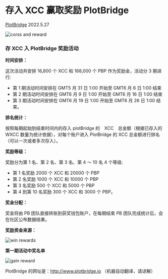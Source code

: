 # 存入 XCC 赢取奖励 PlotBridge

[PlotBridge](https://app.plotbridge.io/) 2022.5.27

![corss and reward](/images/activeimg/cross-zh.jpg)

### 存 XCC 入 PlotBridge 奖励活动

**时间安排：**

这次活动共安排 16,800 个 XCC 和 168,000 个 PBP 作为奖励金，活动分 3 期进行:

-   第 1 期活动时间安排在 GMT5 月 31 日 1:00 开始至 GMT6 月 6 日 1:00 结束
-   第 2 期活动时间安排在 GMT6 月 9 日 1:00 开始至 GMT6 月 16 日 1:00 结束
-   第 3 期活动时间安排在 GMT6 月 19 日 1:00 开始至 GMT6 月 26 日 1:00 结束。

**排名统计：**

按照每期起始到结束时间内的存入 plotBridge 的　XCC　总金额（根据已存入的 WXCC 数量为统计依据），对每个账户进入 PlotBridge 的 XCC 总金额进行排名（可以一次或者多次存入）。

**奖励等级：**

奖励分为第 1 名、第 2 名、第 3 名、第 4 ～ 10 名 4 个等级:

-   第 1 名奖励 2000 个 XCC 和 20000 个 PBP
-   第 2 名奖励 1000 个 XCC 和 10000 个 PBP
-   第 3 名奖励 500 个 XCC 和 5000 个 PBP
-   第 4 到第 10 名奖励 300 个 XCC 和 3000 个 PBP。

**奖金分配：**

奖金将由 PB 团队直接转账到获奖钱包账户，在每期结束 PB 团队完成统计后，会在社区公布数据结果。

**奖励资金来源：**

![win rewards](/images/activeimg/active1-zh.jpg)

**第一期活动中奖名单**

![gain reward](/images/activeimg/cross1-zh.jpg)

PlotBridge 的网址是：http://www.plotbridge.io
（机器自动翻译，请谅解）
